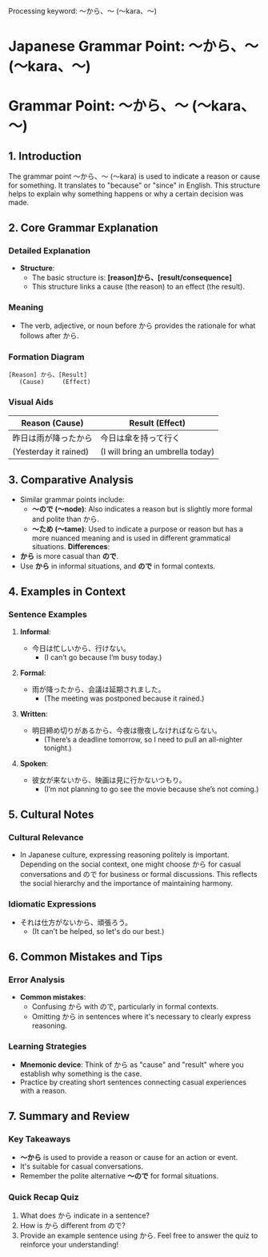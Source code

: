 Processing keyword: ～から、～ (〜kara、～)
# Japanese Grammar Point: ～から、～ (〜kara、～)
# Grammar Point: ～から、～ (〜kara、～)
## 1. Introduction
The grammar point ～から、～ (〜kara) is used to indicate a reason or cause for something. It translates to "because" or "since" in English. This structure helps to explain why something happens or why a certain decision was made.
## 2. Core Grammar Explanation
### Detailed Explanation
- **Structure**: 
  - The basic structure is: **[reason]から、[result/consequence]**
  - This structure links a cause (the reason) to an effect (the result).
### Meaning
- The verb, adjective, or noun before から provides the rationale for what follows after から.
  
### Formation Diagram
```
[Reason] から、[Result]
   (Cause)     (Effect)
```
### Visual Aids
| Reason (Cause)            | Result (Effect)      |
|---------------------------|----------------------|
| 昨日は雨が降ったから    | 今日は傘を持って行く |
| (Yesterday it rained)    | (I will bring an umbrella today) |
## 3. Comparative Analysis
- Similar grammar points include:
  - **〜ので (〜node)**: Also indicates a reason but is slightly more formal and polite than から.
  - **〜ため (〜tame)**: Used to indicate a purpose or reason but has a more nuanced meaning and is used in different grammatical situations.
**Differences**:
- **から** is more casual than **ので**.
- Use **から** in informal situations, and **ので** in formal contexts.
## 4. Examples in Context
### Sentence Examples
1. **Informal**:
   - 今日は忙しいから、行けない。
     - (I can’t go because I’m busy today.)
 
2. **Formal**:
   - 雨が降ったから、会議は延期されました。
     - (The meeting was postponed because it rained.)
  
3. **Written**:
   - 明日締め切りがあるから、今夜は徹夜しなければならない。
     - (There’s a deadline tomorrow, so I need to pull an all-nighter tonight.)
4. **Spoken**:
   - 彼女が来ないから、映画は見に行かないつもり。
     - (I’m not planning to go see the movie because she’s not coming.)
## 5. Cultural Notes
### Cultural Relevance
- In Japanese culture, expressing reasoning politely is important. Depending on the social context, one might choose から for casual conversations and ので for business or formal discussions. This reflects the social hierarchy and the importance of maintaining harmony.
### Idiomatic Expressions
- それは仕方がないから、頑張ろう。
  - (It can't be helped, so let's do our best.)
## 6. Common Mistakes and Tips
### Error Analysis
- **Common mistakes**:
  - Confusing から with ので, particularly in formal contexts.
  - Omitting から in sentences where it's necessary to clearly express reasoning.
### Learning Strategies
- **Mnemonic device**: Think of から as "cause" and "result" where you establish why something is the case. 
- Practice by creating short sentences connecting casual experiences with a reason.
## 7. Summary and Review
### Key Takeaways
- **〜から** is used to provide a reason or cause for an action or event.
- It's suitable for casual conversations.
- Remember the polite alternative **〜ので** for formal situations.
### Quick Recap Quiz
1. What does から indicate in a sentence?
2. How is から different from ので?
3. Provide an example sentence using から. 
Feel free to answer the quiz to reinforce your understanding!
